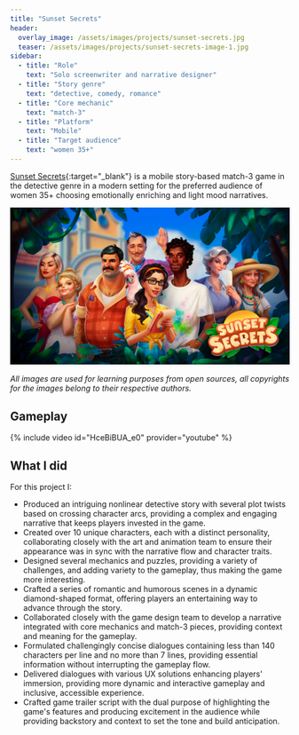 ```yaml
---
title: "Sunset Secrets"
header:
  overlay_image: /assets/images/projects/sunset-secrets.jpg
  teaser: /assets/images/projects/sunset-secrets-image-1.jpg
sidebar:
  - title: "Role"
    text: "Solo screenwriter and narrative designer"
  - title: "Story genre"
    text: "detective, comedy, romance"
  - title: "Core mechanic"
    text: "match-3"
  - title: "Platform"
    text: "Mobile"
  - title: "Target audience"
    text: "women 35+"
---
```


[Sunset Secrets](https://play.google.com/store/apps/details?id=com.PuzzlePoint.SunsetSecrets){:target="\_blank"} is a mobile story-based match-3 game in the detective genre in a modern setting for the preferred audience of women 35+ choosing emotionally enriching and light mood narratives.

![image-left](/assets/images/projects/sunset-secrets-image-1.jpg)

_All images are used for learning purposes from open sources, all copyrights for the images belong to their respective authors._

## Gameplay

{% include video id="HceBiBUA_e0" provider="youtube" %}

## What I did

For this project I:

- Produced an intriguing nonlinear detective story with several plot twists based on crossing character arcs, providing a complex and engaging narrative that keeps players invested in the game.
- Created over 10 unique characters, each with a distinct personality, collaborating closely with the art and animation team to ensure their appearance was in sync with the narrative flow and character traits.
- Designed several mechanics and puzzles, providing a variety of challenges, and adding variety to the gameplay, thus making the game more interesting.
- Crafted a series of romantic and humorous scenes in a dynamic diamond-shaped format, offering players an entertaining way to advance through the story.
- Collaborated closely with the game design team to develop a narrative integrated with core mechanics and match-3 pieces, providing context and meaning for the gameplay.
- Formulated challengingly concise dialogues containing less than 140 characters per line and no more than 7 lines, providing essential information without interrupting the gameplay flow.
- Delivered dialogues with various UX solutions enhancing players’ immersion, providing more dynamic and interactive gameplay and inclusive, accessible experience.
- Crafted game trailer script with the dual purpose of highlighting the game's features and producing excitement in the audience while providing backstory and context to set the tone and build anticipation.
